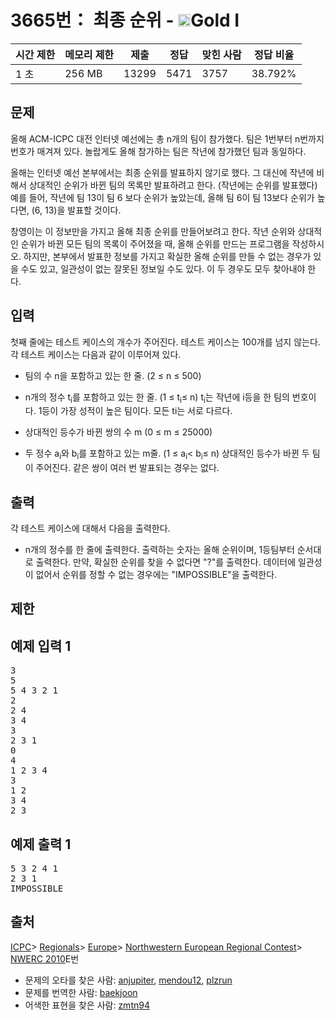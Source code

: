 # 3665번： 최종 순위 - <img src="https://static.solved.ac/tier_small/15.svg" style="height:20px" />Gold I


| 시간 제한 | 메모리 제한 | 제출 | 정답 | 맞힌 사람 | 정답 비율 |
| --- | --- | --- | --- | --- | --- |
| 1 초 | 256 MB | 13299 | 5471 | 3757 | 38.792% |


## 문제


올해 ACM-ICPC 대전 인터넷 예선에는 총 n개의 팀이 참가했다. 팀은 1번부터 n번까지 번호가 매겨져 있다. 놀랍게도 올해 참가하는 팀은 작년에 참가했던 팀과 동일하다.

올해는 인터넷 예선 본부에서는 최종 순위를 발표하지 않기로 했다. 그 대신에 작년에 비해서 상대적인 순위가 바뀐 팀의 목록만 발표하려고 한다. (작년에는 순위를 발표했다) 예를 들어, 작년에 팀 13이 팀 6 보다 순위가 높았는데, 올해 팀 6이 팀 13보다 순위가 높다면, (6, 13)을 발표할 것이다.

창영이는 이 정보만을 가지고 올해 최종 순위를 만들어보려고 한다. 작년 순위와 상대적인 순위가 바뀐 모든 팀의 목록이 주어졌을 때, 올해 순위를 만드는 프로그램을 작성하시오. 하지만, 본부에서 발표한 정보를 가지고 확실한 올해 순위를 만들 수 없는 경우가 있을 수도 있고, 일관성이 없는 잘못된 정보일 수도 있다. 이 두 경우도 모두 찾아내야 한다.




## 입력


첫째 줄에는 테스트 케이스의 개수가 주어진다. 테스트 케이스는 100개를 넘지 않는다. 각 테스트 케이스는 다음과 같이 이루어져 있다.

- 팀의 수 n을 포함하고 있는 한 줄. (2 ≤ n ≤ 500)

- n개의 정수 t<sub>i</sub>를 포함하고 있는 한 줄. (1 ≤ t<sub>i</sub>≤ n) t<sub>i</sub>는 작년에 i등을 한 팀의 번호이다. 1등이 가장 성적이 높은 팀이다. 모든 ti는 서로 다르다.
- 상대적인 등수가 바뀐 쌍의 수 m (0 ≤ m ≤ 25000)

- 두 정수 a<sub>i</sub>와 b<sub>i</sub>를 포함하고 있는 m줄. (1 ≤ a<sub>i</sub>< b<sub>i</sub>≤ n) 상대적인 등수가 바뀐 두 팀이 주어진다. 같은 쌍이 여러 번 발표되는 경우는 없다.




## 출력


각 테스트 케이스에 대해서 다음을 출력한다.

- n개의 정수를 한 줄에 출력한다. 출력하는 숫자는 올해 순위이며, 1등팀부터 순서대로 출력한다. 만약, 확실한 순위를 찾을 수 없다면 "?"를 출력한다. 데이터에 일관성이 없어서 순위를 정할 수 없는 경우에는 "IMPOSSIBLE"을 출력한다.





## 제한




## 예제 입력 1


<pre>3
5
5 4 3 2 1
2
2 4
3 4
3
2 3 1
0
4
1 2 3 4
3
1 2
3 4
2 3
</pre>


## 예제 출력 1


<pre>5 3 2 4 1
2 3 1
IMPOSSIBLE
</pre>






## 출처




[ICPC](/category/1)> [Regionals](/category/7)> [Europe](/category/10)> [Northwestern European Regional Contest](/category/15)> [NWERC 2010](/category/detail/51)E번
- 문제의 오타를 찾은 사람: [anjupiter](/user/anjupiter), [mendou12](/user/mendou12), [plzrun](/user/plzrun)
- 문제를 번역한 사람: [baekjoon](/user/baekjoon)
- 어색한 표현을 찾은 사람: [zmtn94](/user/zmtn94)




